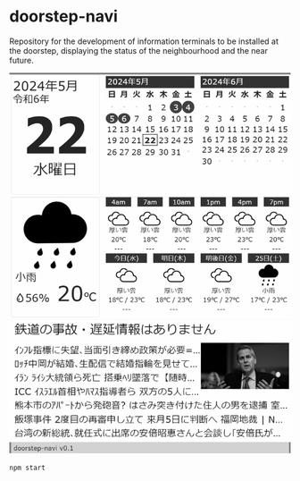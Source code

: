 # doorstep-navi

Repository for the development of information terminals to be installed at the doorstep, displaying the status of the neighbourhood and the near future.

![Sample Screen](output.png)

```shell
npm start
```
